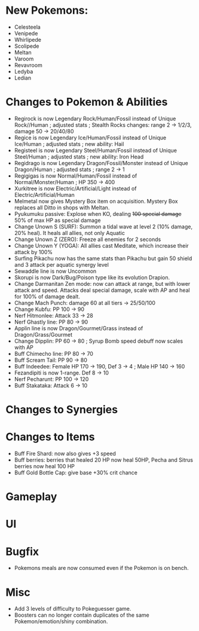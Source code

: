 # New Pokemons:

- Celesteela
- Venipede
- Whirlipede
- Scolipede
- Meltan
- Varoom
- Revavroom
- Ledyba
- Ledian

# Changes to Pokemon & Abilities

- Regirock is now Legendary Rock/Human/Fossil instead of Unique Rock//Human ; adjusted stats ; Stealth Rocks changes: range 2 → 1/2/3, damage 50 → 20/40/80
- Regice is now Legendary Ice/Human/Fossil instead of Unique Ice/Human ; adjusted stats ; new ability: Hail
- Registeel is now Legendary Steel/Human/Fossil instead of Unique Steel/Human ; adjusted stats ; new ability: Iron Head
- Regidrago is now Legendary Dragon/Fossil/Monster instead of Unique Dragon/Human ; adjusted stats ; range 2 → 1
- Regigigas is now Normal/Human/Fossil instead of Normal/Monster/Human ; HP 350 → 400
- Xurkitree is now Electric/Artificial/Light instead of Electric/Artificial/Human
- Melmetal now gives Mystery Box item on acquisition. Mystery Box replaces all Ditto in shops with Meltan.
- Pyukumuku passive: Explose when KO, dealing ~~100 special damage~~ 50% of max HP as special damage
- Change Unown S (SURF): Summon a tidal wave at level 2 (10% damage, 20% heal). It heals all allies, not only Aquatic
- Change Unown Z (ZERO): Freeze all enemies for 2 seconds
- Change Unown Y (YOGA): All allies cast Meditate, which increase their attack by 100%
- Surfing Pikachu now has the same stats than Pikachu but gain 50 shield and 3 attack per aquatic synergy level
- Sewaddle line is now Uncommon
- Skorupi is now Dark/Bug/Poison type like its evolution Drapion.
- Change Darmanitan Zen mode: now can attack at range, but with lower attack and speed. Attacks deal special damage, scale with AP and heal for 100% of damage dealt.
- Change Mach Punch: damage 60 at all tiers → 25/50/100
- Change Kubfu: PP 100 → 90
- Nerf Hitmonlee: Attack 33 → 28
- Nerf Ghastly line: PP 80 → 90
- Applin line is now Dragon/Gourmet/Grass instead of Dragon/Grass/Gourmet
- Change Dipplin: PP 60 → 80 ; Syrup Bomb speed debuff now scales with AP
- Buff Chimecho line: PP 80 → 70
- Buff Scream Tail: PP 90 → 80
- Buff Indeedee: Female HP 170 → 190, Def 3 → 4 ; Male HP 140 → 160
- Fezandipiti is now 1-range. Def 8 → 10
- Nerf Pecharunt: PP 100 → 120
- Buff Stakataka: Attack 6 → 10

# Changes to Synergies

# Changes to Items

- Buff Fire Shard: now also gives +3 speed
- Buff berries: berries that healed 20 HP now heal 50HP, Pecha and Sitrus berries now heal 100 HP
- Buff Gold Bottle Cap: give base +30% crit chance

# Gameplay

# UI

# Bugfix

- Pokemons meals are now consumed even if the Pokemon is on bench.

# Misc

- Add 3 levels of difficulty to Pokeguesser game.
- Boosters can no longer contain duplicates of the same Pokemon/emotion/shiny combination.